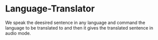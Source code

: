 # Language-Translator
We speak the deesired sentence in any language and command the language to be translated to and then it gives the translated sentence in audio mode.
